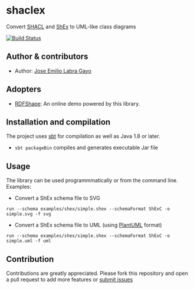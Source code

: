 # shaclex

Convert [SHACL](http://w3c.github.io/data-shapes/shacl/) and
[ShEx](http://www.shex.io) to UML-like class diagrams

[![Build Status](https://travis-ci.org/labra/umlShaclex.svg?branch=master)](https://travis-ci.org/labra/umlShaclex)

## Author & contributors

* Author: [Jose Emilio Labra Gayo](http://www.di.uniovi.es/~labra)

## Adopters

* [RDFShape](http://rdfshape.weso.es): An online demo powered by this library.

## Installation and compilation

The project uses [sbt](http://www.scala-sbt.org/) for compilation as well as Java 1.8 or later.


* `sbt packageBin` compiles and generates executable Jar file


## Usage

The library can be used programmmatically or from the command line. Examples:

- Convert a ShEx schema file to SVG

``` 
run --schema examples/shex/simple.shex --schemaFormat ShExC -o simple.svg -f svg
```

- Convert a ShEx schema file to UML (using [PlantUML](http://plantuml.com/) format)

``` 
run --schema examples/shex/simple.shex --schemaFormat ShExC -o simple.uml -f uml
```

## Contribution

Contributions are greatly appreciated.
Please fork this repository and open a
pull request to add more features or [submit issues](https://github.com/labra/umlShaclex/issues)